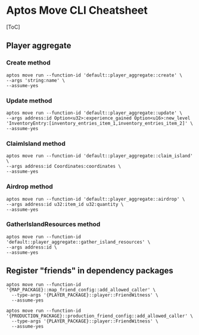 # Aptos Move CLI Cheatsheet

[ToC]

## Player aggregate

### Create method

```shell
aptos move run --function-id 'default::player_aggregate::create' \
--args 'string:name' \
--assume-yes
```

### Update method

```shell
aptos move run --function-id 'default::player_aggregate::update' \
--args address:id Option<u32>:experience_gained Option<u16>:new_level 'InventoryEntry:[inventory_entries_item_1,inventory_entries_item_2]' \
--assume-yes
```

### ClaimIsland method

```shell
aptos move run --function-id 'default::player_aggregate::claim_island' \
--args address:id Coordinates:coordinates \
--assume-yes
```

### Airdrop method

```shell
aptos move run --function-id 'default::player_aggregate::airdrop' \
--args address:id u32:item_id u32:quantity \
--assume-yes
```

### GatherIslandResources method

```shell
aptos move run --function-id 'default::player_aggregate::gather_island_resources' \
--args address:id \
--assume-yes
```

## Register "friends" in dependency packages

```shell
aptos move run --function-id '{MAP_PACKAGE}::map_friend_config::add_allowed_caller' \
  --type-args '{PLAYER_PACKAGE}::player::FriendWitness' \
  --assume-yes

```

```shell
aptos move run --function-id '{PRODUCTION_PACKAGE}::production_friend_config::add_allowed_caller' \
  --type-args '{PLAYER_PACKAGE}::player::FriendWitness' \
  --assume-yes

```

